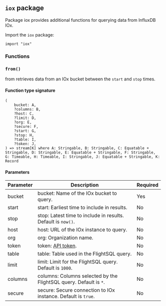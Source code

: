 ## `iox` package

Package iox provides additional functions for querying data from InfluxDB IOx.

Import the `iox` package:

```flux
import "iox"
```

### Functions

### `from()`

from retrieves data from an IOx bucket between the `start` and `stop` times.

#### Function type signature

```flux
(
    bucket: A,
    ?columns: B,
    ?host: C,
    ?limit: D,
    ?org: E,
    ?secure: F,
    ?start: G,
    ?stop: H,
    ?table: I,
    ?token: J,
) => stream[K] where A: Stringable, B: Stringable, C: Equatable + Stringable, D: Stringable, E: Equatable + Stringable, F: Stringable, G: Timeable, H: Timeable, I: Stringable, J: Equatable + Stringable, K: Record
```

#### Parameters

| Parameter | Description | Required |
| --- | --- | --- |
| bucket | bucket: Name of the IOx bucket to query. | Yes |
| start | start: Earliest time to include in results. | No |
| stop | stop: Latest time to include in results. Default is `now()`. | No |
| host | host: URL of the IOx instance to query. | No |
| org | org: Organization name. | No |
| token | token: [API token](https://docs.influxdata.com/influxdb/latest/security/tokens/). | No |
| table | table: Table used in the FlightSQL query. | No |
| limit | limit: Limit for the FlightSQL query. Default is `1000`. | No |
| columns | columns: Columns selected by the FlightSQL query. Default is `*`. | No |
| secure | secure: Secure connection to IOx instance. Default is `true`. | No |
